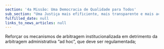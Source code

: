 ```yaml
---
section: '4a Missão: Uma Democracia de Qualidade para Todos'
sub_section: "Uma Justiça mais efificiente, mais transparente e mais acessível"
fulfilled_date: null
links_to_news_articles: null
---
```


Reforçar os mecanismos de arbitragem institucionalizada em detrimento da arbitragem administrativa “ad hoc”, que deve ser regulamentada;